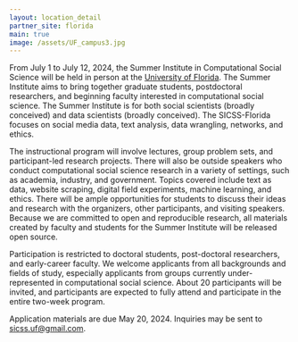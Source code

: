 ```yaml
---
layout: location_detail
partner_site: florida
main: true
image: /assets/UF_campus3.jpg
---
```


From July 1 to July 12, 2024, the Summer Institute in Computational Social Science will be held in person at the [University of Florida](https://www.ufl.edu/). The Summer Institute aims to bring together graduate students, postdoctoral researchers, and beginning faculty interested in computational social science. The Summer Institute is for both social scientists (broadly conceived) and data scientists (broadly conceived). The SICSS-Florida focuses on social media data, text analysis, data wrangling, networks, and ethics. 

The instructional program will involve lectures, group problem sets, and participant-led research projects. There will also be outside speakers who conduct computational social science research in a variety of settings, such as academia, industry, and government. Topics covered include text as data, website scraping, digital field experiments, machine learning, and ethics. There will be ample opportunities for students to discuss their ideas and research with the organizers, other participants, and visiting speakers. Because we are committed to open and reproducible research, all materials created by faculty and students for the Summer Institute will be released open source.

Participation is restricted to doctoral students, post-doctoral researchers, and early-career faculty. We welcome applicants from all backgrounds and fields of study, especially applicants from groups currently under-represented in computational social science. About 20  participants will be invited, and participants are expected to fully attend and participate in the entire two-week program.

Application materials are due May 20, 2024. Inquiries may be sent to sicss.uf@gmail.com. 
